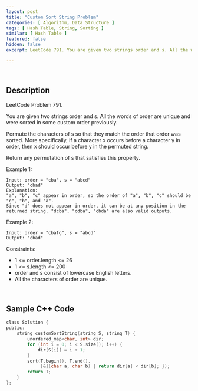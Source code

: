 ```yaml
---
layout: post
title: "Custom Sort String Problem"
categories: [ Algorithm, Data Structure ]
tags: [ Hash Table, String, Sorting ]
similar: [ Hash Table ]
featured: false
hidden: false
excerpt: LeetCode 791. You are given two strings order and s. All the words of order are unique and were sorted in some custom order previously.

---
```


<br />

## Description

LeetCode Problem 791.

You are given two strings order and s. All the words of order are unique and were sorted in some custom order previously.

Permute the characters of s so that they match the order that order was sorted. More specifically, if a character x occurs before a character y in order, then x should occur before y in the permuted string.

Return any permutation of s that satisfies this property.

Example 1:
```
Input: order = "cba", s = "abcd"
Output: "cbad"
Explanation: 
"a", "b", "c" appear in order, so the order of "a", "b", "c" should be "c", "b", and "a". 
Since "d" does not appear in order, it can be at any position in the returned string. "dcba", "cdba", "cbda" are also valid outputs.
```

Example 2:
```
Input: order = "cbafg", s = "abcd"
Output: "cbad"
```

Constraints:
* 1 <= order.length <= 26
* 1 <= s.length <= 200
* order and s consist of lowercase English letters.
* All the characters of order are unique.

<br />

## Sample C++ Code


```c
class Solution {
public:
    string customSortString(string S, string T) {
        unordered_map<char, int> dir;
        for (int i = 0; i < S.size(); i++) {
            dir[S[i]] = i + 1;
        }
        sort(T.begin(), T.end(),
             [&](char a, char b) { return dir[a] < dir[b]; });
        return T;
    }
};
```


